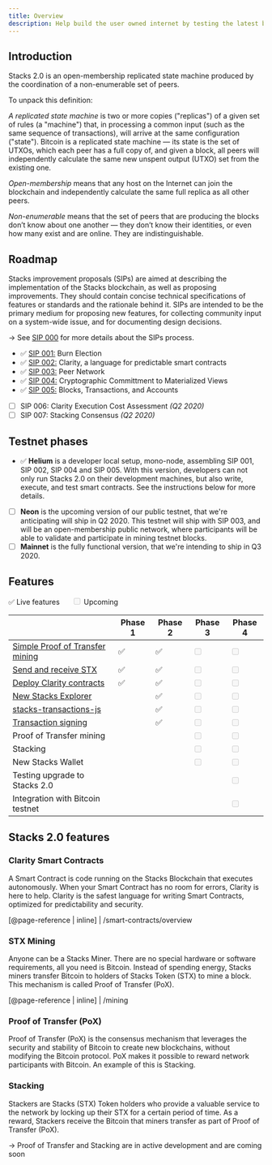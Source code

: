 ```yaml
---
title: Overview
description: Help build the user owned internet by testing the latest builds for Stacks nodes, Stacks mining, Clarity smart contracts, and more.
---
```


## Introduction

Stacks 2.0 is an open-membership replicated state machine produced by the coordination of a non-enumerable set of peers.

To unpack this definition:

_A replicated state machine_ is two or more copies ("replicas") of a given set of rules (a "machine") that, in processing
a common input (such as the same sequence of transactions), will arrive at the same configuration ("state"). Bitcoin
is a replicated state machine — its state is the set of UTXOs, which each peer has a full copy of, and given a block,
all peers will independently calculate the same new unspent output (UTXO) set from the existing one.

_Open-membership_ means that any host on the Internet can join the blockchain and independently calculate the same full
replica as all other peers.

_Non-enumerable_ means that the set of peers that are producing the blocks don’t know about one another — they don’t know
their identities, or even how many exist and are online. They are indistinguishable.

## Roadmap

Stacks improvement proposals (SIPs) are aimed at describing the implementation of the Stacks blockchain, as well as
proposing improvements. They should contain concise technical specifications of features or standards and the rationale
behind it. SIPs are intended to be the primary medium for proposing new features, for collecting community input on a
system-wide issue, and for documenting design decisions.

-> See [SIP 000](https://github.com/blockstack/stacks-blockchain/blob/master/sip/sip-000-stacks-improvement-proposal-process.md) for more details about the SIPs process.

- ✅ [SIP 001:](https://github.com/blockstack/stacks-blockchain/blob/master/sip/sip-001-burn-election.md) Burn Election
- ✅ [SIP 002:](https://github.com/blockstack/stacks-blockchain/blob/master/sip/sip-002-smart-contract-language.md) Clarity, a language for predictable smart contracts
- ✅ [SIP 003:](https://github.com/blockstack/stacks-blockchain/blob/master/sip/sip-003-peer-network.md) Peer Network
- ✅ [SIP 004:](https://github.com/blockstack/stacks-blockchain/blob/master/sip/sip-004-materialized-view.md) Cryptographic Committment to Materialized Views
- ✅ [SIP 005:](https://github.com/blockstack/stacks-blockchain/blob/master/sip/sip-005-blocks-and-transactions.md) Blocks, Transactions, and Accounts
- [ ] SIP 006: Clarity Execution Cost Assessment _(Q2 2020)_
- [ ] SIP 007: Stacking Consensus _(Q2 2020)_

## Testnet phases

- ✅ **Helium** is a developer local setup, mono-node, assembling SIP 001, SIP 002, SIP 004 and SIP 005. With this version, developers can not only run Stacks 2.0 on their development machines, but also write, execute, and test smart contracts. See the instructions below for more details.
- [ ] **Neon** is the upcoming version of our public testnet, that we're anticipating will ship in Q2 2020. This testnet will ship with SIP 003, and will be an open-membership public network, where participants will be able to validate and participate in mining testnet blocks.
- [ ] **Mainnet** is the fully functional version, that we're intending to ship in Q3 2020.

## Features

✅ Live features&nbsp;&nbsp;&nbsp;&nbsp;&nbsp;&nbsp;<input type="checkbox" disabled /> Upcoming

|                                                                                                                                              | Phase 1 | **Phase 2** | Phase 3                            | Phase 4                            |
| -------------------------------------------------------------------------------------------------------------------------------------------- | ------- | ----------- | ---------------------------------- | ---------------------------------- |
| [Simple Proof of Transfer mining](https://github.com/blockstack/stacks-blockchain)                                                           | ✅      | ✅          | <input type="checkbox" disabled /> | <input type="checkbox" disabled /> |
| [Send and receive STX](https://github.com/blockstack/cli-blockstack)                                                                         | ✅      | ✅          | <input type="checkbox" disabled /> | <input type="checkbox" disabled /> |
| [Deploy Clarity contracts](https://docs.blockstack.org/core/smart/overview.html)                                                             | ✅      | ✅          | <input type="checkbox" disabled /> | <input type="checkbox" disabled /> |
| [New Stacks Explorer](https://testnet-explorer.blockstack.org/)                                                                              |         | ✅          | <input type="checkbox" disabled /> | <input type="checkbox" disabled /> |
| [stacks-transactions-js](https://github.com/blockstack/stacks-transactions-js)                                                               |         | ✅          | <input type="checkbox" disabled /> | <input type="checkbox" disabled /> |
| [Transaction signing](https://blog.blockstack.org/build-apps-that-sign-transactions-with-clarity-smart-contracts-on-the-stacks-2-0-testnet/) |         | ✅          | <input type="checkbox" disabled /> | <input type="checkbox" disabled /> |
| Proof of Transfer mining                                                                                                                     |         |             | <input type="checkbox" disabled /> | <input type="checkbox" disabled /> |
| Stacking                                                                                                                                     |         |             | <input type="checkbox" disabled /> | <input type="checkbox" disabled /> |
| New Stacks Wallet                                                                                                                            |         |             | <input type="checkbox" disabled /> | <input type="checkbox" disabled /> |
| Testing upgrade to Stacks 2.0                                                                                                                |         |             |                                    | <input type="checkbox" disabled /> |
| Integration with Bitcoin testnet                                                                                                             |         |             |                                    | <input type="checkbox" disabled /> |

## Stacks 2.0 features

### Clarity Smart Contracts

A Smart Contract is code running on the Stacks Blockchain that executes autonomously. When your Smart Contract has no
room for errors, Clarity is here to help. Clarity is the safest language for writing Smart Contracts, optimized for
predictability and security.

[@page-reference | inline]
| /smart-contracts/overview

### STX Mining

Anyone can be a Stacks Miner. There are no special hardware or software requirements, all you need is Bitcoin. Instead
of spending energy, Stacks miners transfer Bitcoin to holders of Stacks Token (STX) to mine a block. This mechanism is
called Proof of Transfer (PoX).

[@page-reference | inline]
| /mining

### Proof of Transfer (PoX)

Proof of Transfer (PoX) is the consensus mechanism that leverages the security and stability of Bitcoin to create new
blockchains, without modifying the Bitcoin protocol. PoX makes it possible to reward network participants with Bitcoin.
An example of this is Stacking.

### Stacking

Stackers are Stacks (STX) Token holders who provide a valuable service to the network by locking up their STX for a certain
period of time. As a reward, Stackers receive the Bitcoin that miners transfer as part of Proof of Transfer (PoX).

-> Proof of Transfer and Stacking are in active development and are coming soon
